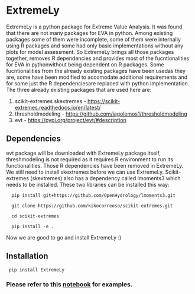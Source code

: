 # ExtremeLy

ExtremeLy is a python package for Extreme Value Analysis. It was found that there are not many packages for EVA in python. 
Among existing packages some of them were incomplete, some of them were internally using R packages and some had only 
basic implementations without any plots for model assessment. So ExtremeLy brings all those packages together, removes 
R dependencies and provides most of the fucntionalities for EVA in pythonwithout being dependent on R packages. Some 
fucntionalities from the already existing packages have been usedas they are, some have been modified to accomodate 
additional requirements and for some just the R dependenciesare replaced with python implementation. 
The three already existing packages that are used here are:

   1. scikit-extremes skextremes - https://scikit-extremes.readthedocs.io/en/latest/
   2. thresholdmodeling - https://github.com/iagolemos1/thresholdmodeling
   3. evt - https://pypi.org/project/evt/#description

## Dependencies
   evt package will be downloaded with ExtremeLy package itself, threshmodeling is not required as it requires R environment 
   to run its functionalities. Those R dependencies have been removed in ExtremeLy. We still need to install skextremes before we can use ExtremeLy. 
   Scikit-extremes (skextremes) also has a dependency called lmoments3 which needs to be installed. These two libraries can be installed this way:
      
      pip install git+https://github.com/OpenHydrology/lmoments3.git

      git clone https://github.com/kikocorreoso/scikit-extremes.git

      cd scikit-extremes

      pip install -e .
 
 Now we are good to go and install ExtremeLy :)
 
 ## Installation
     pip install ExtremeLy
 
 ### Please refer to this [notebook](https://github.com/SURYA-LAMICHANEY/ExtremeLy/blob/main/Examples.ipynb) for examples.
